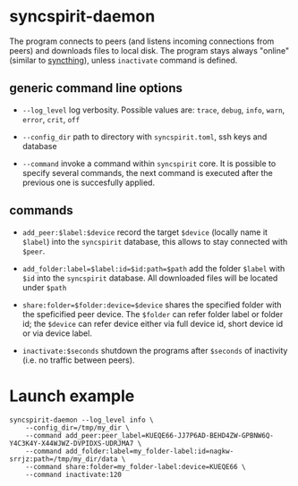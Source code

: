 # syncspirit-daemon

The program connects to peers (and listens incoming connections from peers)
and downloads files to local disk. The program stays always "online"
(similar to [syncthing](https://syncthing.net)), unless `inactivate` 
command is defined. 


## generic command line options

 - `--log_level` log verbosity. Possible values are: `trace`, `debug`,
`info`, `warn`, `error`, `crit`, `off`

 - `--config_dir` path to directory with `syncspirit.toml`, ssh keys
and database

 - `--command` invoke a command within `syncspirit` core. It is possible
to specify several commands, the next command is executed after the 
previous one is succesfully applied.

## commands

 - `add_peer:$label:$device` record the target `$device` (locally name 
it `$label`) into the `syncspirit` database, this allows to stay connected 
with `$peer`.

 - `add_folder:label=$label:id=$id:path=$path` add the folder `$label` 
with `$id` into the `syncspirit` database. All downloaded files will
be located under `$path`

 - `share:folder=$folder:device=$device` shares the specified folder with
the speficified peer device. The `$folder` can refer folder label or 
folder id; the `$device` can refer device either via full device id, 
short device id or via device label.

 - `inactivate:$seconds` shutdown the programs after `$seconds` of
inactivity (i.e. no traffic between peers).


# Launch example
 
```
syncspirit-daemon --log_level info \
    --config_dir=/tmp/my_dir \
    --command add_peer:peer_label=KUEQE66-JJ7P6AD-BEHD4ZW-GPBNW6Q-Y4C3K4Y-X44WJWZ-DVPIDXS-UDRJMA7 \
    --command add_folder:label=my_folder-label:id=nagkw-srrjz:path=/tmp/my_dir/data \
    --command share:folder=my_folder-label:device=KUEQE66 \
    --command inactivate:120
```
